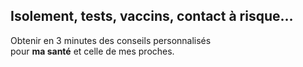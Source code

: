 ## Isolement, tests, vaccins, contact à risque…


<div class="js-intro">

<p class="tagline">Obtenir en 3 minutes des conseils personnalisés<br>
pour <b>ma santé</b> et celle de mes proches.</p>

</div>
